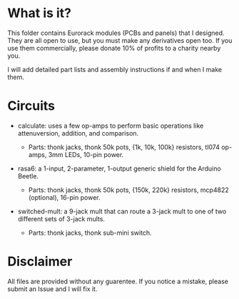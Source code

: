 # What is it?

This folder contains Eurorack modules (PCBs and panels) that I designed. They are all open to use, but you must make any derivatives open too. If you use them commercially, please donate 10% of profits to a charity nearby you.

I will add detailed part lists and assembly instructions if and when I make them.

# Circuits

* calculate: uses a few op-amps to perform basic operations like attenuversion, addition, and comparison.
	* Parts: thonk jacks, thonk 50k pots, {1k, 10k, 100k} resistors, tl074 op-amps, 3mm LEDs, 10-pin power.

* rasa6: a 1-input, 2-parameter, 1-output generic shield for the Arduino Beetle.
	* Parts: thonk jacks, thonk 50k pots, {150k, 220k} resistors, mcp4822 (optional), 16-pin power.

* switched-mult: a 9-jack mult that can route a 3-jack mult to one of two different sets of 3-jack mults.
	* Parts: thonk jacks, thonk sub-mini switch.

# Disclaimer

All files are provided without any guarentee. If you notice a mistake, please submit an Issue and I will fix it.